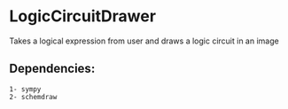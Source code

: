 # LogicCircuitDrawer
Takes a logical expression from user and draws a logic circuit in an image
## Dependencies:
```
1- sympy
2- schemdraw
```
